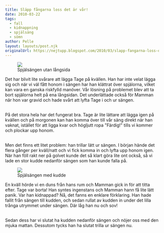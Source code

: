 ```yaml
---
title: Släpp fångarna loss det är vår!
date: 2010-03-22
tags: 
  - fall
  - kidnappning
  - spjälsäng
  - sömn	
author: Pelle
layout: layouts/post.njk
originalUrl: https://nejtupp.blogspot.com/2010/03/slapp-fangarna-loss-det-ar-var.html
---
```


<figure>
	<img src="../../../img/2010/03/Andra+veckan+hemma-_MG_0947.jpg">
	<figcaption>Spjälsängen utan långsida</figcaption>
</figure>

Det har blivit lite svårare att lägga Tage på kvällen. Han har inte velat lägga sig och när vi väl fått honom i sängen har han klättrat över spjälorna, vilket kan vara en ganska riskfylld manöver. Vår lösning på problemet blev att ta bort spjälorna helt på ena långsidan. Det underlättade också för Mamman när hon var gravid och hade svårt att lyfta Tage i och ur sängen.
<br><br>

På det stora hela har det fungerat bra. Tage är lite lättare att lägga igen på kvällen och på morgonen kan han komma över till vår säng direkt när han vaknat, istället för att ligga kvar och högljutt ropa "Färdig!" tills vi kommer och plockar upp honom.
<br><br>

Men det finns ett litet problem: han trillar lätt ur sängen. I början hände det flera gånger per kväll/natt och vi fick komma in och lyfta upp honom igen. När han föll rakt ner på golvet kunde det så klart göra lite ont också, så vi lade en stor kudde nedanför sängen som han kunde falla på.

<figure>
	<img src="../../../img/2010/03/Andra+veckan+hemma-_MG_0954.jpg">
	<figcaption>Spjälsängen med kudde</figcaption>
</figure>

En kväll hörde vi en duns från hans rum och Mamman gick in för att titta efter. Tage var borta! Han syntes ingenstans och Mamman hann få lite lätt panik. Var han kidnappad? Nå, det fanns en enklare förklaring. Han hade fallit från sängen till kudden, och sedan rullat av kudden in under det lilla trånga utrymmet under sängen. Där låg han nu och sov!
<br><br>

Sedan dess har vi slutat ha kudden nedanför sängen och nöjer oss med den mjuka mattan. Dessutom tycks han ha slutat trilla ur sängen nu.
